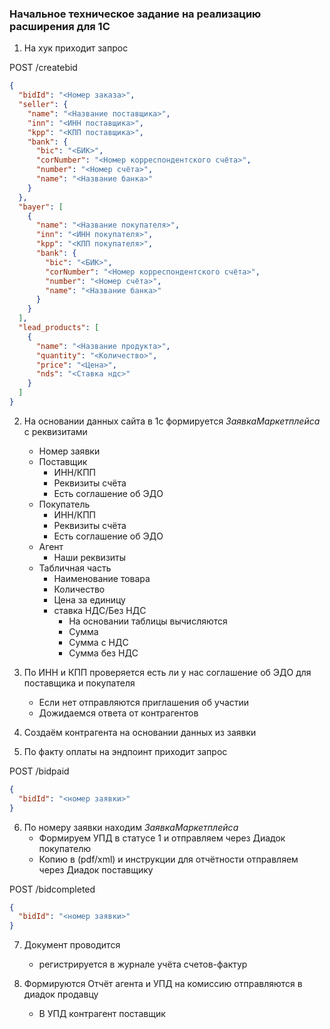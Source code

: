 ### Начальное техническое задание на реализацию расширения для 1С

1. На хук приходит запрос

POST /createbid

```json
{
  "bidId": "<Номер заказа>",
  "seller": {
    "name": "<Название поставщика>",
    "inn": "<ИНН поставщика>",
    "kpp": "<КПП поставщика>",
    "bank": {
      "bic": "<БИК>",
      "corNumber": "<Номер корреспондентского счёта>",
      "number": "<Номер счёта>",
      "name": "<Название банка>"
    }
  },
  "bayer": [
    {
      "name": "<Название покупателя>",
      "inn": "<ИНН покупателя>",
      "kpp": "<КПП покупателя>",
      "bank": {
        "bic": "<БИК>",
        "corNumber": "<Номер корреспондентского счёта>",
        "number": "<Номер счёта>",
        "name": "<Название банка>"
      }
    }
  ],
  "lead_products": [
    {
      "name": "<Название продукта>",
      "quantity": "<Количество>",
      "price": "<Цена>",
      "nds": "<Ставка ндс>"
    }
  ]
}
```

2. На основании данных сайта в 1с формируется _ЗаявкаМаркетплейса_ с реквизитами

   - Номер заявки
   - Поставщик
     - ИНН/КПП
     - Реквизиты счёта
     - Есть соглашение об ЭДО
   - Покупатель
     - ИНН/КПП
     - Реквизиты счёта
     - Есть соглашение об ЭДО
   - Агент
     - Наши реквизиты
   - Табличная часть
     - Наименование товара
     - Количество
     - Цена за единицу
     - ставка НДС/Без НДС
       - На основании таблицы вычисляются
       - Сумма
       - Сумма с НДС
       - Сумма без НДС

3. По ИНН и КПП проверяется есть ли у нас соглашение об ЭДО для поставщика и покупателя

   - Если нет отправляются приглашения об участии
   - Дожидаемся ответа от контрагентов

4. Создаём контрагента на основании данных из заявки

5. По факту оплаты на эндпоинт приходит запрос

POST /bidpaid

```json
{
  "bidId": "<номер заявки>"
}
```

6. По номеру заявки находим _ЗаявкаМаркетплейса_
   - Формируем УПД в статусе 1 и отправляем через Диадок покупателю
   - Копию в (pdf/xml) и инструкции для отчётности отправляем через Диадок поставщику

POST /bidcompleted

```json
{
  "bidId": "<номер заявки>"
}
```

7. Документ проводится

   - регистрируется в журнале учёта счетов-фактур

8. Формируются Отчёт агента и УПД на комиссию отправляются в диадок продавцу

   - В УПД контрагент поставщик
